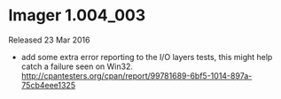 # Imager 1.004_003

Released 23 Mar 2016

- add some extra error reporting to the I/O layers tests, this might help catch a failure seen on Win32. http://cpantesters.org/cpan/report/99781689-6bf5-1014-897a-75cb4eee1325
